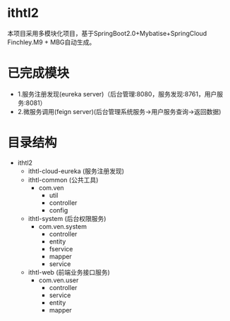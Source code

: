 # ithtl2
本项目采用多模块化项目，基于SpringBoot2.0+Mybatise+SpringCloud Finchley.M9 + MBG自动生成。

# 已完成模块
* 1.服务注册发现(eureka server)（后台管理:8080，服务发现:8761，用户服务:8081）
* 2.微服务调用(feign server)(后台管理系统服务->用户服务查询->返回数据)


# 目录结构
* ithtl2
  * ithtl-cloud-eureka   (服务注册发现)
  * ithtl-common         (公共工具)
     * com.ven
         * util
         * controller
         * config
  * ithtl-system         (后台权限服务)
     * com.ven.system
         * controller
         * entity
         * fservice
         * mapper
         * service
  * ithtl-web            (前端业务接口服务)
    * com.ven.user
        * controller
        * service
        * entity
        * mapper
    
